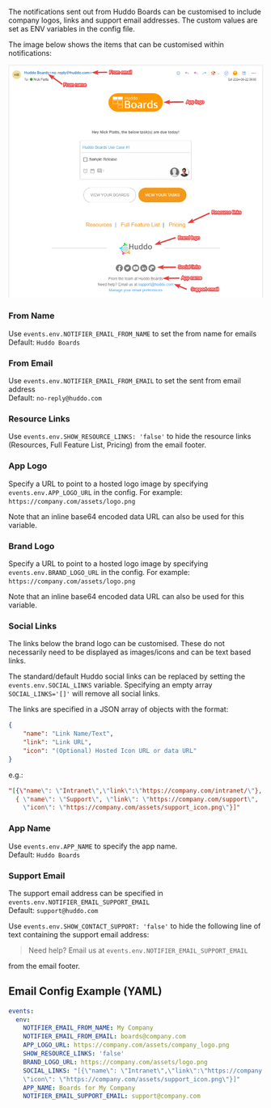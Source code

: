 The notifications sent out from Huddo Boards can be customised to include company logos, links and support email addresses.
The custom values are set as ENV variables in the config file.

The image below shows the items that can be customised within notifications:
<br/>

![Customisable values](notification-config.png)

### From Name

Use `events.env.NOTIFIER_EMAIL_FROM_NAME` to set the from name for emails <br/>Default: `Huddo Boards`

### From Email

Use `events.env.NOTIFIER_EMAIL_FROM_EMAIL` to set the sent from email address <br/>Default: `no-reply@huddo.com`

### Resource Links

Use `events.env.SHOW_RESOURCE_LINKS: 'false'` to hide the resource links (Resources, Full Feature List, Pricing) from the email footer.

### App Logo

Specify a URL to point to a hosted logo image by specifying `events.env.APP_LOGO_URL` in the config.
For example: `https://company.com/assets/logo.png`

Note that an inline base64 encoded data URL can also be used for this variable.

### Brand Logo

Specify a URL to point to a hosted logo image by specifying `events.env.BRAND_LOGO_URL` in the config.
For example: `https://company.com/assets/logo.png`

Note that an inline base64 encoded data URL can also be used for this variable.

### Social Links

The links below the brand logo can be customised. These do not necessarily need to be displayed as images/icons and can be text based links.

The standard/default Huddo social links can be replaced by setting the `events.env.SOCIAL_LINKS` variable. Specifying an empty array `SOCIAL_LINKS='[]'` will remove all social links.

The links are specified in a JSON array of objects with the format:

```json
{
    "name": "Link Name/Text",
    "link": "Link URL",
    "icon": "(Optional) Hosted Icon URL or data URL"
}
```

e.g.:

```json
"[{\"name\": \"Intranet\",\"link\":\"https://company.com/intranet/\"},
  { \"name\": \"Support\", \"link\": \"https://company.com/support\",
    \"icon\": \"https://company.com/assets/support_icon.png\"}]"
```

### App Name

Use `events.env.APP_NAME` to specify the app name.<br/>Default: `Huddo Boards`

### Support Email

The support email address can be specified in `events.env.NOTIFIER_EMAIL_SUPPORT_EMAIL`<br/>Default: `support@huddo.com`

Use `events.env.SHOW_CONTACT_SUPPORT: 'false'` to hide the following line of text containing the support email address:

> Need help? Email us at `events.env.NOTIFIER_EMAIL_SUPPORT_EMAIL`

from the email footer.

## Email Config Example (YAML)

```yaml
events:
  env:
    NOTIFIER_EMAIL_FROM_NAME: My Company
    NOTIFIER_EMAIL_FROM_EMAIL: boards@company.com
    APP_LOGO_URL: https://company.com/assets/company_logo.png
    SHOW_RESOURCE_LINKS: 'false'
    BRAND_LOGO_URL: https://company.com/assets/logo.png
    SOCIAL_LINKS: "[{\"name\": \"Intranet\",\"link\":\"https://company.com/intranet/\"}, { \"name\": \"Support\", \"link\": \"https://company.com/support\",
    \"icon\": \"https://company.com/assets/support_icon.png\"}]"
    APP_NAME: Boards for My Company
    NOTIFIER_EMAIL_SUPPORT_EMAIL: support@company.com
```
